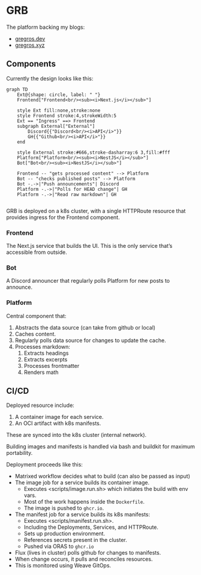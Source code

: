# GRB

The platform backing my blogs:
- [gregros.dev](https://gregros.dev)
- [gregros.xyz](https://gregros.xyz)
## Components
Currently the design looks like this:

```mermaid
graph TD
	Ext@{shape: circle, label: " "}
	Frontend["Frontend<br/><sub><i>Next.js</i></sub>"]

	style Ext fill:none,stroke:none
	style Frontend stroke:4,strokeWidth:5
	Ext == "Ingress" ==> Frontend
	subgraph External["External"]
		Discord{{"Discord<br/><i>API</i>"}}
		GH{{"Github<br/><i>API</i>"}}
	end

	style External stroke:#666,stroke-dasharray:6 3,fill:#fff
    Platform["Platform<br/><sub><i>NestJS</i></sub>"]
    Bot["Bot<br/><sub><i>NestJS</i></sub>"]
	
    Frontend -- "gets processed content" --> Platform
    Bot -- "checks published posts" --> Platform
    Bot -.->|"Push announcements"| Discord
    Platform -.->|"Polls for HEAD change"| GH
    Platform -.->|"Read raw markdown"| GH
    
```

GRB is deployed on a k8s cluster, with a single HTTPRoute resource that provides ingress for the Frontend component. 
### Frontend
The Next.js service that builds the UI. This is the only service that’s accessible from outside. 
### Bot
A Discord announcer that regularly polls Platform for new posts to announce.
### Platform
Central component that:

1. Abstracts the data source (can take from github or local)
2. Caches content.
3. Regularly polls data source for changes to update the cache.
4. Processes markdown:
	1. Extracts headings
	2. Extracts excerpts
	3. Processes frontmatter
	4. Renders math

## CI/CD
Deployed resource include:
1. A container  image for each service.
2. An OCI artifact with k8s manifests.

These are synced into the k8s cluster (internal network).

Building images and manifests is handled via bash and buildkit for maximum portability.

Deployment proceeds like this:
- Matrixed workflow decides what to build (can also be passed as input)
- The image job for a service builds its container image.
	- Executes <scripts/image.run.sh> which initiates the build with env vars.
	- Most of the work happens inside the `Dockerfile`.
	- The image is pushed to `ghcr.io`.
- The manifest job for a service builds its k8s manifests:
	- Executes <scripts/manifest.run.sh>.
	- Including the Deployments, Services, and HTTPRoute.
	- Sets up production environment.
	- References secrets present in the cluster.
	- Pushed via ORAS to `ghcr.io`
- Flux (lives in cluster) polls github for changes to manifests.
- When change occurs, it pulls and reconciles resources.
- This is monitored using Weave GitOps.
